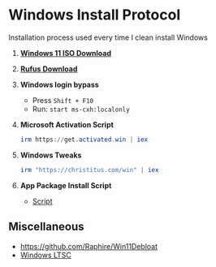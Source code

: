 # Windows Install Protocol

Installation process used every time I clean install Windows

1. [**Windows 11 ISO Download**](https://www.microsoft.com/en-us/software-download/windows11)
2. [**Rufus Download**](https://rufus.ie/en/)
3. **Windows login bypass**
    - Press `Shift + F10`
    - Run: `start ms-cxh:localonly`
4. **Microsoft Activation Script**

    ```powershell
    irm https://get.activated.win | iex
    ```

5. **Windows Tweaks**

    ```powershell
    irm "https://christitus.com/win" | iex
    ```

6. **App Package Install Script**
    - [Script](App-Package-Script.md)

## Miscellaneous

- <https://github.com/Raphire/Win11Debloat>  
- [Windows LTSC](LTSC.md)
